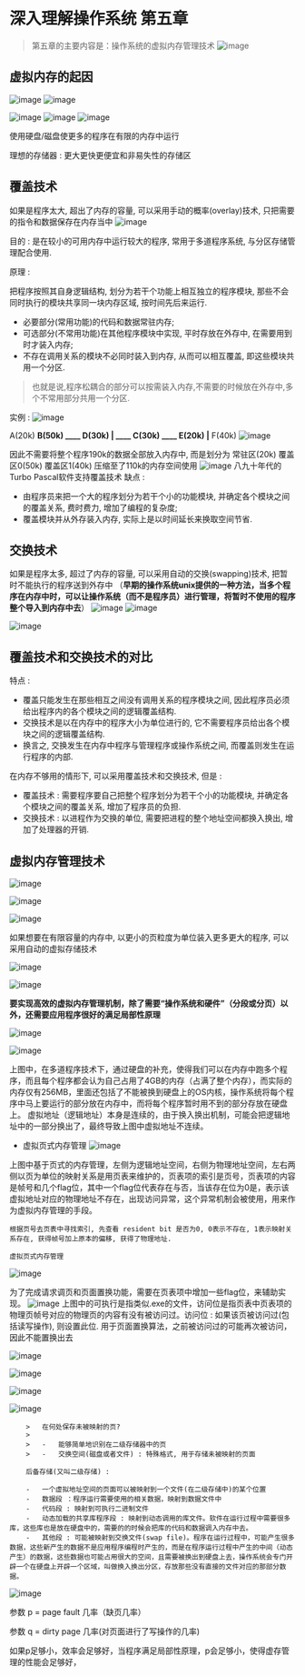 # 深入理解操作系统 第五章

>   第五章的主要内容是：操作系统的虚拟内存管理技术
![image](https://github.com/renjiahui10/OperatingSystemInDepth/assets/114166264/53d53a7f-09b8-4715-bc97-0c41c96f7ae1)


## 虚拟内存的起因
![image](https://github.com/renjiahui10/OperatingSystemInDepth/assets/114166264/0fd552c9-ff31-4a49-a61c-30e582abf21f)
![image](https://github.com/renjiahui10/OperatingSystemInDepth/assets/114166264/6e0ddafc-3d82-49f5-aefd-293a97196857)

![image](https://github.com/renjiahui10/OperatingSystemInDepth/assets/114166264/33b9e410-f089-4040-84c9-31a43a5a7536)
![image](https://github.com/renjiahui10/OperatingSystemInDepth/assets/114166264/8a0d7db9-62b6-44ed-9965-0dafb6b19dcd)
![image](https://github.com/renjiahui10/OperatingSystemInDepth/assets/114166264/3d7ea014-3812-40fd-9c4b-81fed84088aa)

使用硬盘/磁盘使更多的程序在有限的内存中运行

理想的存储器 : 更大更快更便宜和非易失性的存储区

## 覆盖技术

如果是程序太大, 超出了内存的容量, 可以采用手动的概率(overlay)技术, 只把需要的指令和数据保存在内存当中
![image](https://github.com/renjiahui10/OperatingSystemInDepth/assets/114166264/f474454a-7de5-43ee-887a-fab86675318b)


目的 : 是在较小的可用内存中运行较大的程序, 常用于多道程序系统, 与分区存储管理配合使用.

原理 :

把程序按照其自身逻辑结构, 划分为若干个功能上相互独立的程序模块, 那些不会同时执行的模块共享同一块内存区域, 按时间先后来运行.

-   必要部分(常用功能)的代码和数据常驻内存;
-   可选部分(不常用功能)在其他程序模块中实现, 平时存放在外存中, 在需要用到时才装入内存;
-   不存在调用关系的模块不必同时装入到内存, 从而可以相互覆盖, 即这些模块共用一个分区.

>   也就是说,程序松耦合的部分可以按需装入内存,不需要的时候放在外存中,多个不常用部分共用一个分区.

实例 :
![image](https://github.com/renjiahui10/OperatingSystemInDepth/assets/114166264/5855e2b5-3a65-4bf3-9e98-c39fb31404f1)

A(20k) ____B(50k) ____ D(30k)
        | ____ C(30k) ____ E(20k)
                             |____ F(40k)
![image](https://github.com/renjiahui10/OperatingSystemInDepth/assets/114166264/4a46a69d-ccd0-4f57-bb52-a8a429624716)

因此不需要将整个程序190k的数据全部放入内存中, 而是划分为 常驻区(20k) 覆盖区0(50k) 覆盖区1(40k) 压缩至了110k的内存空间使用
![image](https://github.com/renjiahui10/OperatingSystemInDepth/assets/114166264/e9939c4b-09ee-4a78-be5f-a6a7169ac950)
八九十年代的Turbo Pascal软件支持覆盖技术
缺点 :

-   由程序员来把一个大的程序划分为若干个小的功能模块, 并确定各个模块之间的覆盖关系, 费时费力, 增加了编程的复杂度;
-   覆盖模块并从外存装入内存, 实际上是以时间延长来换取空间节省.

## 交换技术

如果是程序太多, 超过了内存的容量, 可以采用自动的交换(swapping)技术, 把暂时不能执行的程序送到外存中
（**早期的操作系统unix提供的一种方法，当多个程序在内存中时，可以让操作系统（而不是程序员）进行管理，将暂时不使用的程序整个导入到内存中去**）
![image](https://github.com/renjiahui10/OperatingSystemInDepth/assets/114166264/a95332e7-33ba-4906-8960-1a55069ba7ee)
![image](https://github.com/renjiahui10/OperatingSystemInDepth/assets/114166264/24938c65-1d48-4f49-acf7-5f1ee5dd7a30)

![image](https://github.com/renjiahui10/OperatingSystemInDepth/assets/114166264/801a596f-3b6b-49ba-8385-13d0063f6de3)

## 覆盖技术和交换技术的对比

特点 :

-   覆盖只能发生在那些相互之间没有调用关系的程序模块之间, 因此程序员必须给出程序内的各个模块之间的逻辑覆盖结构.
-   交换技术是以在内存中的程序大小为单位进行的, 它不需要程序员给出各个模块之间的逻辑覆盖结构.
-   换言之, 交换发生在内存中程序与管理程序或操作系统之间, 而覆盖则发生在运行程序的内部.

在内存不够用的情形下, 可以采用覆盖技术和交换技术, 但是 :

-   覆盖技术 : 需要程序要自己把整个程序划分为若干个小的功能模块, 并确定各个模块之间的覆盖关系, 增加了程序员的负担.
-   交换技术 : 以进程作为交换的单位, 需要把进程的整个地址空间都换入换出, 增加了处理器的开销.

## 虚拟内存管理技术

![image](https://github.com/renjiahui10/OperatingSystemInDepth/assets/114166264/f8b54e68-a125-4bc2-be33-3ad6543e5451)


![image](https://github.com/renjiahui10/OperatingSystemInDepth/assets/114166264/4a70fe8b-244f-4e23-9a6d-a4444548c91d)

![image](https://github.com/renjiahui10/OperatingSystemInDepth/assets/114166264/0d9e296f-89f2-435f-ac21-f4bbdea521c5)

如果想要在有限容量的内存中, 以更小的页粒度为单位装入更多更大的程序, 可以采用自动的虚拟存储技术


![image](https://github.com/renjiahui10/OperatingSystemInDepth/assets/114166264/42e4ebe9-5973-400c-8459-4be986985041)

![image](https://github.com/renjiahui10/OperatingSystemInDepth/assets/114166264/a169584d-1145-4dda-b1f8-ea2e412f460a)

**要实现高效的虚拟内存管理机制，除了需要“操作系统和硬件”（分段或分页）以外，还需要应用程序很好的满足局部性原理**



![image](https://github.com/renjiahui10/OperatingSystemInDepth/assets/114166264/bf8fbbbd-f414-495c-ba95-f803a91486ce)

![image](https://github.com/renjiahui10/OperatingSystemInDepth/assets/114166264/26c2e3a4-703f-427c-93f3-843d4d4cdb3a)

上图中，在多道程序技术下，通过硬盘的补充，使得我们可以在内存中跑多个程序，而且每个程序都会认为自己占用了4GB的内存（占满了整个内存），而实际的内存仅有256MB，里面还包括了不能被换到硬盘上的OS内核，操作系统将每个程序中马上要运行的部分放在内存中，而将每个程序暂时用不到的部分存放在硬盘上。
虚拟地址（逻辑地址）本身是连续的，由于换入换出机制，可能会把逻辑地址中的一部分换出了，最终导致上图中虚拟地址不连续。



-   虚拟页式内存管理
![image](https://github.com/renjiahui10/OperatingSystemInDepth/assets/114166264/403916cc-a344-4ec6-91a2-bc3a748718f4)

上图中基于页式的内存管理，左侧为逻辑地址空间，右侧为物理地址空间，左右两侧以页为单位的映射关系是用页表来维护的，页表项的索引是页号，页表项的内容是帧号和几个flag位，其中一个flag位代表存在与否，当该存在位为0是，表示该虚拟地址对应的物理地址不存在，出现访问异常，这个异常机制会被使用，用来作为虚拟内存管理的手段。


    根据页号去页表中寻找索引, 先查看 resident bit 是否为0, 0表示不存在, 1表示映射关系存在, 获得帧号加上原本的偏移, 获得了物理地址.

    虚拟页式内存管理
![image](https://github.com/renjiahui10/OperatingSystemInDepth/assets/114166264/4654d58b-de54-4bee-81a8-4b2e0a599d0e)

为了完成请求调页和页面置换功能，需要在页表项中增加一些flag位，来辅助实现。
![image](https://github.com/renjiahui10/OperatingSystemInDepth/assets/114166264/c4d0f811-82ef-4f9b-b558-8d0f2c1404e7)
上图中的可执行是指类似.exe的文件，访问位是指页表中页表项的物理页帧号对应的物理页的内容有没有被访问过。访问位 : 如果该页被访问过(包括读写操作), 则设置此位. 用于页面置换算法，之前被访问过的可能再次被访问，因此不能置换出去

![image](https://github.com/renjiahui10/OperatingSystemInDepth/assets/114166264/d92f1401-38d5-4e36-b85d-31f8964379d7)

![image](https://github.com/renjiahui10/OperatingSystemInDepth/assets/114166264/5bcf0598-a937-41bf-82ec-40719dd7aa7f)

![image](https://github.com/renjiahui10/OperatingSystemInDepth/assets/114166264/5b025507-70c7-4f2f-bb67-dbd80fb37e0e)


![image](https://github.com/renjiahui10/OperatingSystemInDepth/assets/114166264/906a2b0a-83b0-4f73-ad70-b536c393f5ed)


        >   在何处保存未被映射的页?
        >
        >   -   能够简单地识别在二级存储器中的页
        >   -   交换空间(磁盘或者文件) : 特殊格式, 用于存储未被映射的页面

        后备存储(又叫二级存储) :

        -   一个虚拟地址空间的页面可以被映射到一个文件(在二级存储中)的某个位置
        -   数据段 ：程序运行需要使用的相关数据，映射到数据文件中
        -   代码段 : 映射到可执行二进制文件
        -   动态加载的共享库程序段 : 映射到动态调用的库文件。软件在运行过程中需要很多库，这些库也是放在硬盘中的，需要的的时候会把库的代码和数据调入内存中去。
        -   其他段 : 可能被映射到交换文件(swap file)。程序在运行过程中，可能产生很多数据，这些新产生的数据不是应用程序编程时产生的，而是在程序运行过程中产生的中间（动态产生）的数据，这些数据也可能占用很大的空间，且需要被换出到硬盘上去，操作系统会专门开辟一个在硬盘上开辟一个区域，叫做换入换出分区，存放那些没有直接的文件对应的那部分数据。


![image](https://github.com/renjiahui10/OperatingSystemInDepth/assets/114166264/df52fec1-0910-4584-8525-ea902b7bb1d5)

参数 p  = page fault 几率（缺页几率）

参数 q = dirty page 几率(对页面进行了写操作的几率)

如果p足够小，效率会足够好，当程序满足局部性原理，p会足够小，使得虚存管理的性能会足够好，
